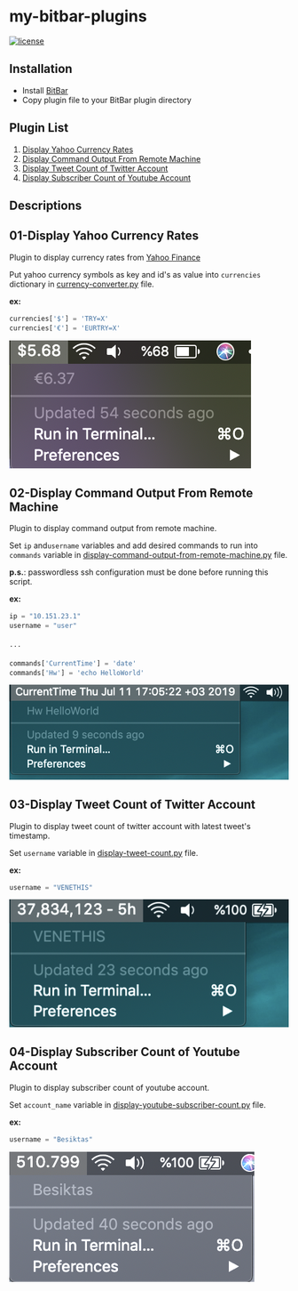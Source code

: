 # my-bitbar-plugins

[![license](https://img.shields.io/badge/license-MIT-green.svg)](https://github.com/akadir/my-bitbar-plugins/blob/master/LICENSE)

## Installation
- Install [BitBar](https://getbitbar.com/)
- Copy plugin file to your BitBar plugin directory

## Plugin List

1. [Display Yahoo Currency Rates](#01-display-yahoo-currency-rates)
2. [Display Command Output From Remote Machine](#02-display-command-output-from-remote-machine)
3. [Display Tweet Count of Twitter Account](#03-display-tweet-count-of-twitter-account)
4. [Display Subscriber Count of Youtube Account](#04-display-subscriber-count-of-youtube-account)

## Descriptions

## 01-Display Yahoo Currency Rates

Plugin to display currency rates from [Yahoo Finance](https://finance.yahoo.com)

Put yahoo currency symbols as key and id's as value into `currencies` dictionary in [currency-converter.py](/currency-converter.py) file.

<b>ex:</b>

```python
currencies['$'] = 'TRY=X'
currencies['€'] = 'EURTRY=X'
```

![currency-converter](/images/currency-converter.png)

## 02-Display Command Output From Remote Machine

Plugin to display command output from remote machine.

Set `ip` and`username` variables and add desired commands to run into `commands` variable in [display-command-output-from-remote-machine.py](/display-command-output-from-remote-machine.py) file.

<b>p.s.</b>: passwordless ssh configuration must be done before running this script.

<b>ex:</b>

```python
ip = "10.151.23.1"
username = "user"

...

commands['CurrentTime'] = 'date'
commands['Hw'] = 'echo HelloWorld'
```


![display-command-output-from-remote-machine](/images/display-command-output-from-remote-machine.png)

## 03-Display Tweet Count of Twitter Account

Plugin to display tweet count of twitter account with latest tweet's timestamp.

Set `username` variable in [display-tweet-count.py](/display-tweet-count.py) file.

<b>ex:</b>

```python
username = "VENETHIS"
```

![display-tweet-count](/images/display-tweet-count.png)

## 04-Display Subscriber Count of Youtube Account

Plugin to display subscriber count of youtube account.

Set `account_name` variable in [display-youtube-subscriber-count.py](/display-youtube-subscriber-count.py) file.

<b>ex:</b>

```python
username = "Besiktas"
```

![display-tweet-count](/images/display-youtube-subscriber-count.png)